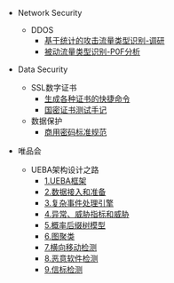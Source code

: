
- Network Security
  - DDOS
    - [基于统计的攻击流量类型识别-调研](/network-security/ddos-research-1.md)
    - [被动流量类型识别-P0F分析](/network-security/p0f-analysis.md)

- Data Security
  - SSL数字证书
    - [生成各种证书的快捷命令](/data-security/ssl-tutorial.md)
    - [国密证书测试手记](/data-security/gmssl-tutorial.md)
  - 数据保护
    - [商用密码标准规范](/data-security/gmt-standard.md)

- 唯品会
  - UEBA架构设计之路
    - [1.UEBA框架](/vipshop-ueba/architecture.md)
    - [2.数据接入和准备]()
    - [3.复杂事件处理引擎]()
    - [4.异常、威胁指标和威胁]()
    - [5.概率后缀树模型]()
    - [6.图聚类]()
    - [7.横向移动检测]()
    - [8.恶意软件检测]()
    - [9.信标检测]()


